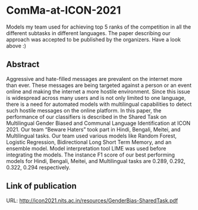# ComMa-at-ICON-2021
Models my team used for achieving top 5 ranks of the competition in all the different subtasks in different languages.
The paper describing our approach was accepted to be published by the organizers. Have a look above :)

## Abstract

Aggressive and hate-filled messages are prevalent on the internet more than ever. These messages are being targeted against a person or an event online and making the internet a
more hostile environment. Since this issue is
widespread across many users and is not only
limited to one language, there is a need for
automated models with multilingual capabilities to detect such hostile messages on the online platform. In this paper, the performance
of our classifiers is described in the Shared
Task on Multilingual Gender Biased and Communal Language Identification at ICON 2021.
Our team “Beware Haters” took part in Hindi,
Bengali, Meitei, and Multilingual tasks. Our
team used various models like Random Forest,
Logistic Regression, Bidirectional Long Short
Term Memory, and an ensemble model. Model
interpretation tool LIME was used before integrating the models. The instance F1 score
of our best performing models for Hindi, Bengali, Meitei, and Multilingual tasks are 0.289,
0.292, 0.322, 0.294 respectively.

## Link of publication

URL: http://icon2021.nits.ac.in/resources/GenderBias-SharedTask.pdf




